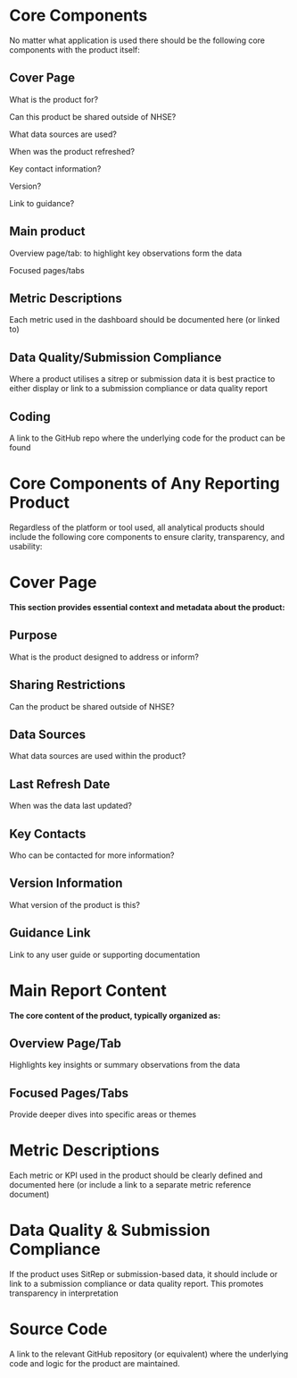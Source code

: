# Core Components
No matter what application is used there should be the following core components with the product itself:

## Cover Page

What is the product for?

Can this product be shared outside of NHSE?

What data sources are used?

When was the product refreshed?

Key contact information?

Version?

Link to guidance?

## Main product

Overview page/tab: to highlight key observations form the data

Focused pages/tabs

## Metric Descriptions

Each metric used in the dashboard should be documented here (or linked to)

## Data Quality/Submission Compliance

Where a product utilises a sitrep or submission data it is best practice to either display or link to a submission compliance or data quality report

## Coding

A link to the GitHub repo where the underlying code for the product can be found



# Core Components of Any Reporting Product

Regardless of the platform or tool used, all analytical products should include the following core components to ensure clarity, transparency, and usability:

# Cover Page

**This section provides essential context and metadata about the product:** 

## Purpose
What is the product designed to address or inform?

## Sharing Restrictions
Can the product be shared outside of NHSE?

## Data Sources
What data sources are used within the product?

## Last Refresh Date
When was the data last updated?

## Key Contacts
Who can be contacted for more information?

## Version Information
What version of the product is this?

## Guidance Link
Link to any user guide or supporting documentation


# Main Report Content

**The core content of the product, typically organized as:**

## Overview Page/Tab
Highlights key insights or summary observations from the data

## Focused Pages/Tabs
Provide deeper dives into specific areas or themes


# Metric Descriptions

Each metric or KPI used in the product should be clearly defined and documented here (or include a link to a separate metric reference document)


# Data Quality & Submission Compliance

If the product uses SitRep or submission-based data, it should include or link to a submission compliance or data quality report. This promotes transparency in interpretation


# Source Code

A link to the relevant GitHub repository (or equivalent) where the underlying code and logic for the product are maintained.
